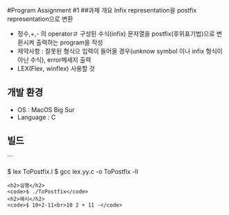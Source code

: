 #Program Assignment #1
##과제 개요
Infix representation을 postfix representation으로 변환
<ul>
   <li>정수,+,- 의 operatorㄹ 구성된 수식(infix) 문자열을 postfix(후위표기법)으로 변환시켜 출력하는 program을 작성</li>
  <li>제약사항 : 잘못된 형식으 입력이 들어올 경우(unknow symbol 이나 infix 형식이 아닌 수식), error메세지 출력</li>
  <li>LEX(Flex, winflex) 사용할 것</li>
</ul>
<h2>개발 환경</h2>
<ul>
  <li>OS : MacOS Big Sur</li>
  <li>Language : C</li>
</ul>
<h2>빌드</h2>
```

$ lex ToPostfix.l
$ gcc lex.yy.c -o ToPostfix -ll

```
<h2>실행</h2>
<code>$ ./ToPostfix</code>
<h2>예시</h2>
<code>$ 10+2-11<br>10 2 + 11 -</code>

